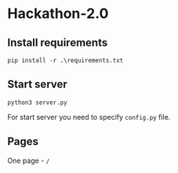 # Hackathon-2.0

## Install requirements

```
pip install -r .\requirements.txt
```

## Start server

```
python3 server.py
```

For start server you need to specify `config.py` file.

## Pages

One page - `/`
